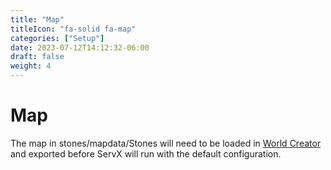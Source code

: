 ```yaml
---
title: "Map"
titleIcon: "fa-solid fa-map"
categories: ["Setup"]
date: 2023-07-12T14:12:32-06:00
draft: false
weight: 4
---
```


# Map

The map in stones/mapdata/Stones will need to be loaded in [World Creator](/worldcreator) and exported before ServX will run with the default configuration.